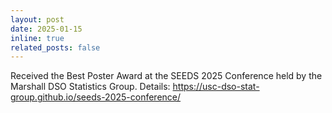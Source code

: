 ```yaml
---
layout: post
date: 2025-01-15
inline: true
related_posts: false
---
```


Received the Best Poster Award at the SEEDS 2025 Conference held by the Marshall DSO Statistics Group. Details: https://usc-dso-stat-group.github.io/seeds-2025-conference/
